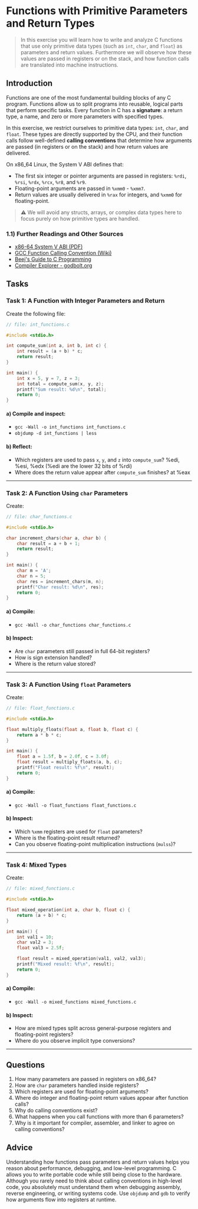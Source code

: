 <!---
{
  "id": "9264c227-8d04-4a33-bbc7-df86ba0e9a5a",
  "depends_on": ["a29aa0d7-e54c-4927-a4cc-0cd84f3b1032"],
  "author": "Stephan Bökelmann",
  "first_used": "2025-06-05",
  "keywords": ["C Functions", "Primitive Datatypes", "Calling Conventions", "Stack Frame", "Parameter Passing"]
}
--->

# Functions with Primitive Parameters and Return Types

> In this exercise you will learn how to write and analyze C functions that use only primitive data types (such as `int`, `char`, and `float`) as parameters and return values. Furthermore we will observe how these values are passed in registers or on the stack, and how function calls are translated into machine instructions.

## Introduction

Functions are one of the most fundamental building blocks of any C program. Functions allow us to split programs into reusable, logical parts that perform specific tasks. Every function in C has a **signature**: a return type, a name, and zero or more parameters with specified types.

In this exercise, we restrict ourselves to primitive data types: `int`, `char`, and `float`. These types are directly supported by the CPU, and their function calls follow well-defined **calling conventions** that determine how arguments are passed (in registers or on the stack) and how return values are delivered.

On x86\_64 Linux, the System V ABI defines that:

* The first six integer or pointer arguments are passed in registers: `%rdi`, `%rsi`, `%rdx`, `%rcx`, `%r8`, and `%r9`.
* Floating-point arguments are passed in `%xmm0` - `%xmm7`.
* Return values are usually delivered in `%rax` for integers, and `%xmm0` for floating-point.

> ⚠ We will avoid any structs, arrays, or complex data types here to focus purely on how primitive types are handled.

### 1.1) Further Readings and Other Sources

* [x86-64 System V ABI (PDF)](https://gitlab.com/x86-psABIs/x86-64-ABI/-/raw/master/x86-64-ABI.pdf)
* [GCC Function Calling Convention (Wiki)](https://wiki.osdev.org/System_V_ABI)
* [Beej's Guide to C Programming](https://beej.us/guide/bgc/)
* [Compiler Explorer - godbolt.org](https://godbolt.org/)

## Tasks

### Task 1: A Function with Integer Parameters and Return

Create the following file:

```c
// file: int_functions.c

#include <stdio.h>

int compute_sum(int a, int b, int c) {
    int result = (a + b) * c;
    return result;
}

int main() {
    int x = 5, y = 7, z = 3;
    int total = compute_sum(x, y, z);
    printf("Sum result: %d\n", total);
    return 0;
}
```

#### a) Compile and inspect:

* `gcc -Wall -o int_functions int_functions.c`
* `objdump -d int_functions | less`

#### b) Reflect:

* Which registers are used to pass `x`, `y`, and `z` into `compute_sum`? %edi, %esi, %edx (%edi are the lower 32 bits of %rdi)
* Where does the return value appear after `compute_sum` finishes? at %eax

---

### Task 2: A Function Using `char` Parameters

Create:

```c
// file: char_functions.c

#include <stdio.h>

char increment_chars(char a, char b) {
    char result = a + b + 1;
    return result;
}

int main() {
    char m = 'A';
    char n = 5;
    char res = increment_chars(m, n);
    printf("Char result: %d\n", res);
    return 0;
}
```

#### a) Compile:

* `gcc -Wall -o char_functions char_functions.c`

#### b) Inspect:

* Are `char` parameters still passed in full 64-bit registers?
* How is sign extension handled?
* Where is the return value stored?

---

### Task 3: A Function Using `float` Parameters

Create:

```c
// file: float_functions.c

#include <stdio.h>

float multiply_floats(float a, float b, float c) {
    return a * b * c;
}

int main() {
    float a = 1.5f, b = 2.0f, c = 3.0f;
    float result = multiply_floats(a, b, c);
    printf("Float result: %f\n", result);
    return 0;
}
```

#### a) Compile:

* `gcc -Wall -o float_functions float_functions.c`

#### b) Inspect:

* Which `%xmm` registers are used for `float` parameters?
* Where is the floating-point result returned?
* Can you observe floating-point multiplication instructions (`mulss`)?

---

### Task 4: Mixed Types

Create:

```c
// file: mixed_functions.c

#include <stdio.h>

float mixed_operation(int a, char b, float c) {
    return (a + b) * c;
}

int main() {
    int val1 = 10;
    char val2 = 3;
    float val3 = 2.5f;

    float result = mixed_operation(val1, val2, val3);
    printf("Mixed result: %f\n", result);
    return 0;
}
```

#### a) Compile:

* `gcc -Wall -o mixed_functions mixed_functions.c`

#### b) Inspect:

* How are mixed types split across general-purpose registers and floating-point registers?
* Where do you observe implicit type conversions?

---

## Questions

1. How many parameters are passed in registers on x86\_64?
2. How are `char` parameters handled inside registers?
3. Which registers are used for floating-point arguments?
4. Where do integer and floating-point return values appear after function calls?
5. Why do calling conventions exist?
6. What happens when you call functions with more than 6 parameters?
7. Why is it important for compiler, assembler, and linker to agree on calling conventions?

## Advice

Understanding how functions pass parameters and return values helps you reason about performance, debugging, and low-level programming. C allows you to write portable code while still being close to the hardware. Although you rarely need to think about calling conventions in high-level code, you absolutely must understand them when debugging assembly, reverse engineering, or writing systems code. Use `objdump` and `gdb` to verify how arguments flow into registers at runtime.
